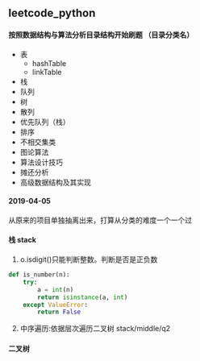 ## leetcode_python

#### 按照数据结构与算法分析目录结构开始刷题  （目录分类名）
- 表
    - hashTable
    - linkTable
- 栈
- 队列
- 树
- 散列
- 优先队列（栈）
- 排序
- 不相交集类
- 图论算法
- 算法设计技巧
- 摊还分析
- 高级数据结构及其实现

#### 2019-04-05
从原来的项目单独抽离出来，打算从分类的难度一个一个过

#### 栈 stack
1. o.isdigit()只能判断整数。判断是否是正负数
```python
def is_number(n):
    try:
        a = int(n)
        return isinstance(a, int)
    except ValueError:
        return False
```
2. 中序遍历:依据层次遍历二叉树 stack/middle/q2

#### 二叉树
